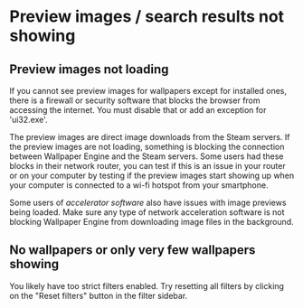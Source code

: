 # Preview images / search results not showing

## Preview images not loading
If you cannot see preview images for wallpapers except for installed ones, there is a firewall or security software that blocks the browser from accessing the internet. You must disable that or add an exception for 'ui32.exe'.

The preview images are direct image downloads from the Steam servers. If the preview images are not loading, something is blocking the connection between Wallpaper Engine and the Steam servers. Some users had these blocks in their network router, you can test if this is an issue in your router or on your computer by testing if the preview images start showing up when your computer is connected to a wi-fi hotspot from your smartphone.

Some users of *accelerator software* also have issues with image previews being loaded. Make sure any type of network acceleration software is not blocking Wallpaper Engine from downloading image files in the background.

## No wallpapers or only very few wallpapers showing

You likely have too strict filters enabled. Try resetting all filters by clicking on the "Reset filters" button in the filter sidebar.